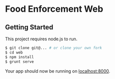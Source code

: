 # Food Enforcement Web

## Getting Started
This project requires node.js to run.


```sh
$ git clone git@... # or clone your own fork
$ cd web
$ npm install
$ grunt serve
```

Your app should now be running on [localhost:8000](http://localhost:8000/).

